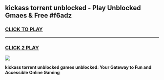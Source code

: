 
## kickass torrent unblocked - Play Unblocked Gmaes & Free #f6adz
<h3>
<a href="https://news.freeplayer.one?title=kickass_torrent_unblocked&ref=27F">CLICK TO PLAY</a></h3>
<hr>

<h3>
<a href="https://news.freeplayer.one?title=kickass_torrent_unblocked&ref=27F">CLICK 2 PLAY</a>
  
</h3>

<a href="https://news.freeplayer.one?title=kickass_torrent_unblocked&ref=27F/"><img src="https://clearcache.store/games.png"></a>


**kickass torrent unblocked games unblocked: Your Gateway to Fun and Accessible Online Gaming**
